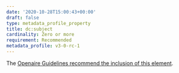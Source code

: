 ```yaml
---
date: '2020-10-28T15:00:43+00:00'
draft: false
type: metadata_profile_property
title: dc:subject
cardinality: Zero or more
requirement: Recommended
metadata_profile: v3-0-rc-1
---
```

The [Openaire Guidelines recommend the inclusion of this element](https://guidelines.openaire.eu/wiki/Literature_Guidelines:_Metadata_Field_Subject).
